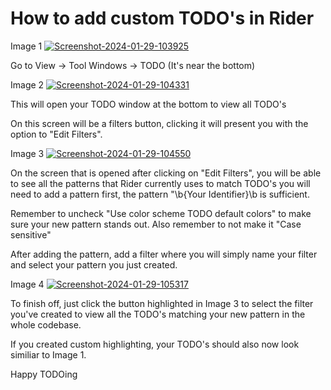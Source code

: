 # How to add custom TODO's in Rider

Image 1
<a href="https://imgbb.com/"><img src="https://i.ibb.co/GPnLc7s/Screenshot-2024-01-29-103925.png" alt="Screenshot-2024-01-29-103925" border="0"></a>

Go to View -> Tool Windows -> TODO (It's near the bottom)

Image 2
<a href="https://ibb.co/XYFhy5y"><img src="https://i.ibb.co/Y0fzDdD/Screenshot-2024-01-29-104331.png" alt="Screenshot-2024-01-29-104331" border="0"></a>

This will open your TODO window at the bottom to view all TODO's

On this screen will be a filters button, clicking it will present you with the option to "Edit Filters".

Image 3
<a href="https://ibb.co/zZZ1QYx"><img src="https://i.ibb.co/QMMZpRQ/Screenshot-2024-01-29-104550.png" alt="Screenshot-2024-01-29-104550" border="0"></a>

On the screen that is opened after clicking on "Edit Filters", you will be able to see all the patterns that Rider currently uses to match TODO's you will need to add a pattern first, the pattern "\b{Your Identifier}\b is sufficient.

Remember to uncheck "Use color scheme TODO default colors" to make sure your new pattern stands out. Also remember to not make it "Case sensitive"

After adding the pattern, add a filter where you will simply name your filter and select your pattern you just created.

Image 4
<a href="https://ibb.co/SDgJmpC"><img src="https://i.ibb.co/Q7VXHGw/Screenshot-2024-01-29-105317.png" alt="Screenshot-2024-01-29-105317" border="0"></a>

To finish off, just click the button highlighted in Image 3 to select the filter you've created to view all the TODO's matching your new pattern in the whole codebase.

If you created custom highlighting, your TODO's should also now look similiar to Image 1.

Happy TODOing
